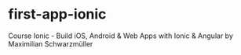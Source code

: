 # first-app-ionic
Course Ionic - Build iOS, Android & Web Apps with Ionic & Angular by Maximilian Schwarzmüller
